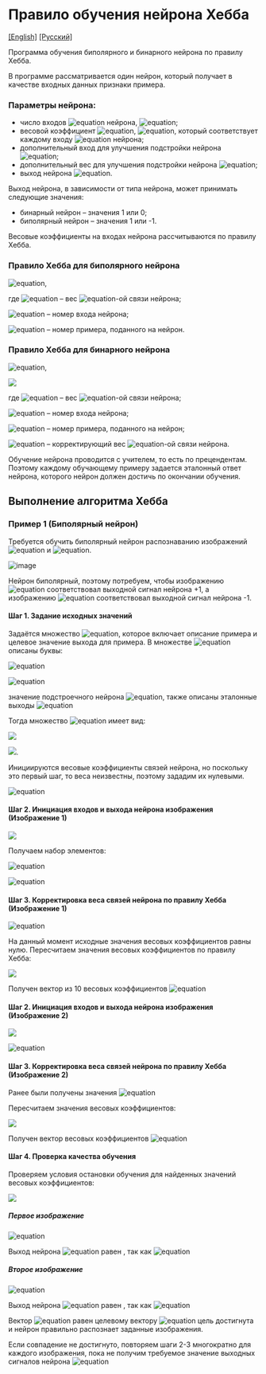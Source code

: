 # Правило обучения нейрона Хебба
[[English]](README.md) [[Русский]](README.ru.md)

Программа обучения биполярного и бинарного нейрона по правилу Хебба.

В программе рассматривается один нейрон, который получает в качестве входных данных признаки примера.

### Параметры нейрона:
- число входов ![equation](https://latex.codecogs.com/svg.image?x_{i}) нейрона, ![equation](https://latex.codecogs.com/svg.image?i=1,...,n);
- весовой коэффициент ![equation](https://latex.codecogs.com/svg.image?w_{i}), ![equation](https://latex.codecogs.com/svg.image?i=1,...,n), который соответствует каждому входу ![equation](https://latex.codecogs.com/svg.image?x_{i}) нейрона;
- дополнительный вход для улучшения подстройки нейрона ![equation](https://latex.codecogs.com/svg.image?x_{0});
- дополнительный вес для улучшения подстройки нейрона ![equation](https://latex.codecogs.com/svg.image?w_{0});
- выход нейрона ![equation](https://latex.codecogs.com/svg.image?y).

Выход нейрона, в зависимости от типа нейрона, может принимать следующие значения:
- бинарный нейрон – значения 1 или 0;
- биполярный нейрон – значения 1 или -1.

Весовые коэффициенты на входах нейрона рассчитываются по правилу Хебба.

### Правило Хебба для биполярного нейрона

![equation](https://latex.codecogs.com/svg.image?w_{i}=w_{i}&plus;x_{i}^{k}y,i=0,...n),

где ![equation](https://latex.codecogs.com/svg.image?w_{i}) – вес ![equation](https://latex.codecogs.com/svg.image?i)-ой связи нейрона;

![equation](https://latex.codecogs.com/svg.image?i) – номер входа нейрона;

![equation](https://latex.codecogs.com/svg.image?k) – номер примера, поданного на нейрон.

### Правило Хебба для бинарного нейрона

![equation](https://latex.codecogs.com/svg.image?w_{i}=w_{i}&plus;\partial_{i},i=0,...,n),

<img src="https://latex.codecogs.com/svg.image?\partial_{i}=\begin{Bmatrix}1,if\;x_{i}^{k}y=1&space;\\0,if\;x_{i}^{k}=0&space;\\-1,if\;(x_{i}^{k}\neq0)\&(y=0)\end{Bmatrix}" />

где ![equation](https://latex.codecogs.com/svg.image?w_{i}) – вес ![equation](https://latex.codecogs.com/svg.image?i)-ой связи нейрона;

![equation](https://latex.codecogs.com/svg.image?i) – номер входа нейрона;

![equation](https://latex.codecogs.com/svg.image?k) – номер примера, поданного на нейрон;

![equation](https://latex.codecogs.com/svg.image?\partial_{i}) – корректирующий вес ![equation](https://latex.codecogs.com/svg.image?i)-ой связи нейрона.

Обучение нейрона проводится с учителем, то есть по прецендентам. Поэтому каждому обучающему примеру задается эталонный ответ нейрона, которого нейрон должен достичь по окончании обучения.

## Выполнение алгоритма Хебба
### Пример 1 (Биполярный нейрон)
Требуется обучить биполярный нейрон распознаванию изображений ![equation](https://latex.codecogs.com/svg.image?X^{1}) и ![equation](https://latex.codecogs.com/svg.image?X^{2}).

![image](https://i.imgur.com/HDagVL5.png)

Нейрон биполярный, поэтому потребуем, чтобы изображению ![equation](https://latex.codecogs.com/svg.image?X^{1}) соответствовал выходной сигнал нейрона +1, а изображению ![equation](https://latex.codecogs.com/svg.image?X^{2}) соответствовал выходной сигнал нейрона -1.

#### Шаг 1. Задание исходных значений
Задаётся множество ![equation](https://latex.codecogs.com/svg.image?M), которое включает описание примера и целевое значение выхода для примера.
В множестве ![equation](https://latex.codecogs.com/svg.image?M) описаны буквы:

![equation](https://latex.codecogs.com/svg.image?X^{1}=(1,-1,1,1,1,1,-1,-1,1),)

![equation](https://latex.codecogs.com/svg.image?X^{2}=(1,1,1,1,-1,1,1,-1,1),)

значение подстроечного нейрона ![equation](https://latex.codecogs.com/svg.image?x_{0}=1), также описаны эталонные выходы ![equation](https://latex.codecogs.com/svg.image?Y^{1}=1,Y^{2}=-1.)

Тогда множество ![equation](https://latex.codecogs.com/svg.image?M) имеет вид:

<img src="https://latex.codecogs.com/svg.image?M=\left\{(x_{0},X^{1},Y^{1});(x_{0},X^{2},Y^{2})\right\};" />

<img src="https://latex.codecogs.com/svg.image?M=\begin{Bmatrix}1,X^{1}=(1,-1,1,1,1,1,-1,-1,1),Y^{1}=1;\\1,X^{2}=(1,1,1,1,-1,1,1,-1,1),Y^{2}=-1;\end{Bmatrix}" />.

Инициируются весовые коэффициенты связей нейрона, но поскольку это первый шаг, то веса неизвестны, поэтому зададим их нулевыми.

![equation](https://latex.codecogs.com/svg.image?w_{i}=0,i=0,...,9.)

#### Шаг 2. Инициация входов и выхода нейрона изображения (Изображение 1)
<img src="https://latex.codecogs.com/svg.image?\begin{matrix}X^{1}=(x_{1}^{1},...,x_{9}^{1})=(1,-1,1,1,1,1,-1,-1,1)\\x_{0}=1,x_{i}=x_{i}^{1},i=1,...,9\end{matrix}." />

Получаем набор элементов:

![equation](https://latex.codecogs.com/svg.image?x_{0}=1,x_{1}=1,x_{2}=-1,x_{3}=x_{4}=x_{5}=x_{6}=1,x_{7}=x_{8}=-1,x_{9}=1.)


![equation](https://latex.codecogs.com/svg.image?y=Y^{1}=1.)

#### Шаг 3. Корректировка веса связей нейрона по правилу Хебба (Изображение 1)
![equation](https://latex.codecogs.com/svg.image?w_{i}=w_{i}&plus;x_{i}y,i=0,...,9.)

На данный момент исходные значения весовых коэффициентов равны нулю. Пересчитаем значения весовых коэффициентов по правилу Хебба:

<img src="https://latex.codecogs.com/svg.image?\begin{matrix}w_{0}=w_{0}&plus;x_{0}y=0&plus;1*1=1;\\w_{1}=w_{1}&plus;x_{1}^{1}y=0&plus;1*1=1;\\w_{2}=w_{2}&plus;x_{2}^{1}y=0&plus;(-1)*1=-1;\\...\\w_{9}=w_{9}&plus;x_{9}^{1}y=0&plus;1*1=1.\end{matrix}" />

Получен вектор из 10 весовых коэффициентов ![equation](https://latex.codecogs.com/svg.image?w=(1,1,-1,1,1,1,1,-1,-1,1).)


#### Шаг 2. Инициация входов и выхода нейрона изображения (Изображение 2)
<img src="https://latex.codecogs.com/svg.image?\begin{matrix}X^{2}=(x_{1}^{2},...,x_{9}^{2})=(1,1,1,1,-1,1,1,-1,1)\\x_{0}=1,x_{i}=x_{i}^{2},i=1,...,9\end{matrix}." />

![equation](https://latex.codecogs.com/svg.image?y=Y^{2}=-1.)

#### Шаг 3. Корректировка веса связей нейрона по правилу Хебба (Изображение 2)
Ранее были получены значения ![equation](https://latex.codecogs.com/svg.image?w=(1,1,-1,1,1,1,1,-1,-1,1).)

Пересчитаем значения весовых коэффициентов:

<img src="https://latex.codecogs.com/svg.image?\begin{matrix}w_{0}=w_{0}&plus;x_{0}y=1&plus;1*(-1)=0\\w_{1}=w_{1}&plus;x_{1}^{2}y=1&plus;1*(-1)=0\\w_{2}=w_{2}&plus;x_{2}^{2}y=-1&plus;1*(-1)=-2\\...\\w_{9}=w_{9}&plus;x_{9}^{2}y=1&plus;1*(-1)=0.\end{matrix}" />

Получен вектор весовых коэффициентов ![equation](https://latex.codecogs.com/svg.image?w=(0,0,-2,0,0,2,0,-2,0,0).)

#### Шаг 4. Проверка качества обучения
Проверяем условия остановки обучения для найденных значений весовых коэффициентов:

<img src="https://latex.codecogs.com/svg.image?\begin{matrix}y^{k}=\left\{\begin{matrix}1,if\:S^{k}>0,\\-1,if\:S^{k}\end{matrix}\right.\\S^{k}=\sum_{i=1}^{n}x_{i}^{k}w_{i}&plus;w_{0}\end{matrix}" />

##### Первое изображение
![equation](https://latex.codecogs.com/svg.image?S^{1}=\sum_{i=1}^{9}x_{i}^{1}w_{i}&plus;w_{0}=1*0&plus;(-1)*(-2)&plus;1*0&plus;1*0&plus;1*2&plus;1*0&plus;(-1)*(-2)&plus;(-1)*0&plus;1*0&plus;0=6,)

Выход нейрона ![equation](https://latex.codecogs.com/svg.image?y^{1}=1) равен , так как ![equation](https://latex.codecogs.com/svg.image?S^{1}>0.)

##### Второе изображение
![equation](https://latex.codecogs.com/svg.image?S^{2}=\sum_{i=1}^{9}x_{i}^{2}w_{i}&plus;w_{0}=1*0&plus;1*(-2)&plus;1*0&plus;1*0&plus;(-1)*2&plus;1*0&plus;1*(-2)&plus;(-1)*0&plus;1*0&plus;0=-6,)

Выход нейрона ![equation](https://latex.codecogs.com/svg.image?y^{2}=-1) равен , так как ![equation](https://latex.codecogs.com/svg.image?S^{2}<0.)

Вектор ![equation](https://latex.codecogs.com/svg.image?(y^{1},y^{2})=(1,-1)) равен целевому вектору ![equation](https://latex.codecogs.com/svg.image?(Y^{1},Y^{2}),) цель достигнута и нейрон правильно распознает заданные изображения.

Если совпадение не достигнуто, повторяем шаги 2-3 многократно для каждого изображения, пока не получим требуемое значение выходных сигналов нейрона ![equation](https://latex.codecogs.com/svg.image?(y^{1},y^{2})=(Y^{1},Y^{2}).)
